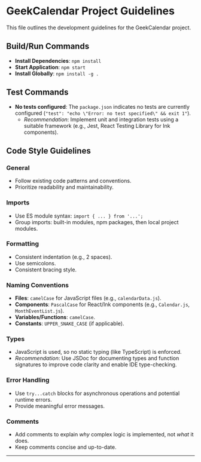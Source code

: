 # GeekCalendar Project Guidelines

This file outlines the development guidelines for the GeekCalendar project.

## Build/Run Commands
- **Install Dependencies**: `npm install`
- **Start Application**: `npm start`
- **Install Globally**: `npm install -g .`

## Test Commands
- **No tests configured**: The `package.json` indicates no tests are currently configured (`"test": "echo \"Error: no test specified\" && exit 1"`).
  - *Recommendation*: Implement unit and integration tests using a suitable framework (e.g., Jest, React Testing Library for Ink components).

## Code Style Guidelines

### General
- Follow existing code patterns and conventions.
- Prioritize readability and maintainability.

### Imports
- Use ES module syntax: `import { ... } from '...';`
- Group imports: built-in modules, npm packages, then local project modules.

### Formatting
- Consistent indentation (e.g., 2 spaces).
- Use semicolons.
- Consistent bracing style.

### Naming Conventions
- **Files**: `camelCase` for JavaScript files (e.g., `calendarData.js`).
- **Components**: `PascalCase` for React/Ink components (e.g., `Calendar.js`, `MonthEventList.js`).
- **Variables/Functions**: `camelCase`.
- **Constants**: `UPPER_SNAKE_CASE` (if applicable).

### Types
- JavaScript is used, so no static typing (like TypeScript) is enforced.
- *Recommendation*: Use JSDoc for documenting types and function signatures to improve code clarity and enable IDE type-checking.

### Error Handling
- Use `try...catch` blocks for asynchronous operations and potential runtime errors.
- Provide meaningful error messages.

### Comments
- Add comments to explain *why* complex logic is implemented, not *what* it does.
- Keep comments concise and up-to-date.

---
